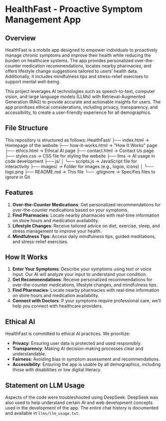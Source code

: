 # HealthFast - Proactive Symptom Management App

## Overview
HealthFast is a mobile app designed to empower individuals to proactively manage chronic symptoms and improve their health while reducing the burden on healthcare systems. The app provides personalized over-the-counter medication recommendations, locates nearby pharmacies, and offers lifestyle change suggestions tailored to users’ health data. Additionally, it includes mindfulness tips and stress-relief exercises to support mental well-being.

This project leverages AI technologies such as speech-to-text, computer vision, and large language models (LLMs) with Retrieval-Augmented Generation (RAG) to provide accurate and actionable insights for users. The app prioritizes ethical considerations, including privacy, transparency, and accessibility, to create a user-friendly experience for all demographics.

## File Structure
This repository is structured as follows:
HealthFast/
├── index.html -> Homepage of the website
├── how-it-works.html -> "How It Works" page
├── ethics.html -> Ethical AI page
├── contact.html -> Contact Us page
├── styles.css -> CSS file for styling the website
├── llms -> AI usage in code development
├── js/
│ └── scripts.js -> JavaScript file for interactivity
├── images/ -> Folder for images (e.g., logos, icons)
│ └── logo.png
├── README.md -> This file
└── .gitignore -> Specifies files to ignore in Git

## Features
1. **Over-the-Counter Medications**: Get personalized recommendations for over-the-counter medications based on your symptoms.
2. **Find Pharmacies**: Locate nearby pharmacies with real-time information on store hours and medication availability.
3. **Lifestyle Changes**: Receive tailored advice on diet, exercise, sleep, and stress management to improve your health.
4. **Mindfulness Tips**: Access daily mindfulness tips, guided meditations, and stress-relief exercises.

## How It Works
1. **Enter Your Symptoms**: Describe your symptoms using text or voice input. Our AI will analyze your input to understand your condition.
2. **Get Recommendations**: Receive personalized recommendations for over-the-counter medications, lifestyle changes, and mindfulness tips.
3. **Find Pharmacies**: Locate nearby pharmacies with real-time information on store hours and medication availability.
4. **Connect with Doctors**: If your symptoms require professional care, we’ll help you connect with healthcare providers.

## Ethical AI
HealthFast is committed to ethical AI practices. We prioritize:
- **Privacy**: Ensuring user data is protected and used responsibly.
- **Transparency**: Making AI decision-making processes clear and understandable.
- **Fairness**: Avoiding bias in symptom assessment and recommendations.
- **Accessibility**: Ensuring the app is usable by all demographics, including those with disabilities or low digital literacy.

## Statement on LLM Usage
Aspects of the code were troubleshooted using DeepSeek. DeepSeek was also used to help understand certain AI and web development concepts used in the development of the app. The entire chat history is documented and available in `llms/llm_usage.txt`.
